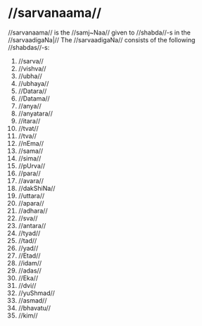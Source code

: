 # //sarvanaama//

//sarvanaama// is the //samj~Naa// given to //shabda//-s in the //sarvaadigaNa|// The //sarvaadigaNa// consists of the following //shabdas//-s:

1. //sarva//
2. //vishva//
3. //ubha//
4. //ubhaya//
5. //Datara//
6. //Datama//
7. //anya//
8. //anyatara//
9. //itara//
10. //tvat//
11. //tva//
12. //nEma//
13. //sama//
14. //sima//
15. //pUrva//
16. //para//
17. //avara//
18. //dakShiNa//
19. //uttara//
20. //apara//
21. //adhara//
22. //sva//
23. //antara//
24. //tyad//
25. //tad//
26. //yad//
27. //Etad//
28. //idam//
29. //adas//
30. //Eka//
31. //dvi//
32. //yuShmad//
33. //asmad//
34. //bhavatu//
35. //kim//


<!--stackedit_data:
eyJoaXN0b3J5IjpbMTMyMTEyODI3LDUyNTkzMzQ4NSwxMjgyMT
M4OTYxLDEzNzc5NTU4NTcsLTE0ODU1MDY2OTEsODk0MjIzNDE1
LDkwMzgzNjkwNCwtMTY3OTcyNDg0MF19
-->